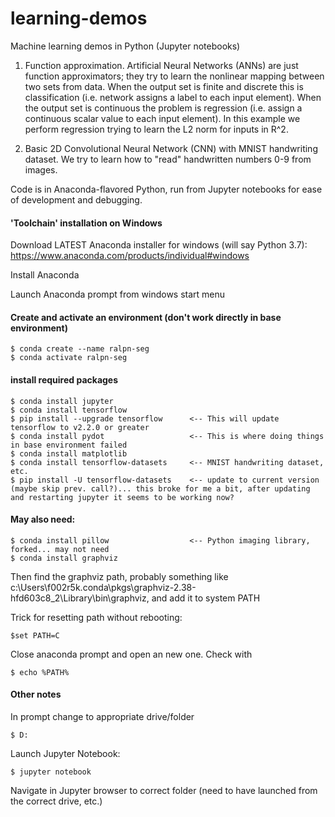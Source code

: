 # learning-demos

Machine learning demos in Python (Jupyter notebooks)

1. Function approximation. Artificial Neural Networks (ANNs) are just function approximators; they try to learn the nonlinear mapping between two sets from data. When the output set is finite and discrete this is classification (i.e. network assigns a label to each input element). When the output set is continuous the problem is regression (i.e. assign a continuous scalar value to each input element). In this example we perform regression trying to learn the L2 norm for inputs in R^2.

2. Basic 2D Convolutional Neural Network (CNN) with MNIST handwriting dataset. We try to learn how to "read" handwritten numbers 0-9 from images.

Code is in Anaconda-flavored Python, run from Jupyter notebooks for ease of development and debugging.

#### 'Toolchain' installation on Windows

Download LATEST Anaconda installer for windows (will say Python 3.7): https://www.anaconda.com/products/individual#windows

Install Anaconda

Launch Anaconda prompt from windows start menu

#### Create and activate an environment (don't work directly in base environment)

```
$ conda create --name ralpn-seg
$ conda activate ralpn-seg
```

#### install required packages

```
$ conda install jupyter
$ conda install tensorflow
$ pip install --upgrade tensorflow      <-- This will update tensorflow to v2.2.0 or greater
$ conda install pydot                   <-- This is where doing things in base environment failed
$ conda install matplotlib
$ conda install tensorflow-datasets     <-- MNIST handwriting dataset, etc. 
$ pip install -U tensorflow-datasets    <-- update to current version (maybe skip prev. call?)... this broke for me a bit, after updating and restarting jupyter it seems to be working now?
```

#### May also need:

```
$ conda install pillow                  <-- Python imaging library, forked... may not need
$ conda install graphviz
```

Then find the graphviz path, probably something like c:\Users\f002r5k\.conda\pkgs\graphviz-2.38-hfd603c8_2\Library\bin\graphviz, and add it to system PATH

Trick for resetting path without rebooting:

`$set PATH=C`

Close anaconda prompt and open an new one. Check with 

`$ echo %PATH%`

#### Other notes

In prompt change to appropriate drive/folder

`$ D:`

Launch Jupyter Notebook:

`$ jupyter notebook`

Navigate in Jupyter browser to correct folder (need to have launched from the correct drive, etc.) 